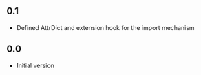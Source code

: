 0.1
---
-  Defined AttrDict and extension hook for the import mechanism


0.0
---
-  Initial version